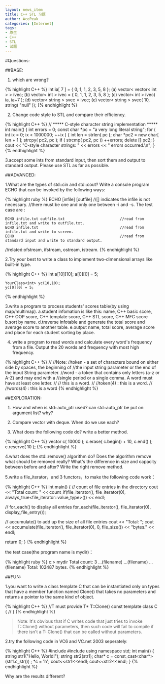 ```yaml
---
layout: news_item
title: C++ STL 习题
author: AcePeak
categories: [Internet]
tags: 
- 原生
- C++
- STL
- 试题
---
```



#Questions:

##BASE:

1. which are wrong?

{% highlight C++ %}
int ia[ 7 ] = { 0, 1, 1, 2, 3, 5, 8 };
(a) vector< vector< int > > ivec;
(b) vector< int > ivec = { 0, 1, 1, 2, 3, 5, 8 };
(c) vector< int > ivec( ia, ia+7 );
(d) vector< string > svec = ivec;
(e) vector< string > svec( 10, string( "null" ));
{% endhighlight %}


2. Change code style to STL and compare their efficiency.

{% highlight C++ %}
// ***** C-style character string implementation *****
int main()
{
    int errors = 0;
    const char *pc = "a very long literal string";
    for ( int ix = 0; ix < 1000000; ++ix )
    {
        int len = strlen( pc );
        char *pc2 = new char[ len + 1 ];
        strcpy( pc2, pc );
        if ( strcmp( pc2, pc ))
            ++errors;
        delete [] pc2;
    }
    cout << "C-style character strings: " << errors << " errors occurred.\n";
}
{% endhighlight %}


3.accept some ints from standard input, then sort them and output to standard output. Please use STL as far as possible.


##ADVANCED:

1.What are the types of std::cin and std::cout? Write a console program ECHO that can be invoked by the following ways:
    
{% highlight ruby %}
    ECHO [infile] [outfile]                             //[] indicates the infile is not necessary.
                                                        //there must be one and only one between -i and -s.
The test case are :

    ECHO infile.txt outfile.txt                         //read from infile.txt and write to outfile.txt.
    ECHO infile.txt                                     //read from infile.txt and write to screen.
    ECHO                                                //read from standard input and write to standard output.
    
//related:ofstream, ifstream, ostream, istream.
{% endhighlight %}

2.Try your best to write a class to implement two-dimensional arrays like built-in type.

{% highlight C++ %}
    int a[10][10];
    a[0][0] = 5;
    
    YourClass<int> yc(10,10);
    yc[0][0] = 5;
{% endhighlight %}


3.write a program to process students' scores table(by using map/multimap).
    a.student infomation is like this:
            name, C++ basic score, C++ OOP score, C++ template score, C++ STL score, C++ MFC score
    b.sort by name.
    d.traverse infotable and generate the total score and average score to another table.
    e.output name, total score, average score and place for each student sorting by place.


4. write a program to read words and calculate every word's frequency from a file. Output the 20 words and frequency with most high frequency.

{% highlight C++ %}
//
//Note:
//token - a set of characters bound on either side by spaces, the beginning of
//the input string parameter or the end of the input String parameter.
//word - a token that contains only letters (a-z or A-Z) and may end with a
//single period or a single comma. A word must have at least one letter. 
//
//  this is a word.
//          //token(4) : this is a word.
//          //words(4) : this is a word
{% endhighlight %}


##EXPLORATION:

1. How and when is std::auto_ptr used? can std::auto_ptr be put on argument list? why?


2. Compare vector with deque. When do we use each?


3. What does the following code do? write a better method.

{% highlight C++ %}
    vector<Type> c( 10000 );
    c.erase( c.begin() + 10, c.end() );
    c.reserve( 10 );
{% endhighlight %}


4.what does the std::remove() algorithm do? Does the algorithm remove what should be removed really? What's the difference in size and capacity between before and after? Write the right remove method.

5.write a file_iterator，and 3 functors，to make the following code work：

{% highlight C++ %}
int main()
{
  // count of file entries in the directory
  cout << "Total count: "
       << count_if(file_iterator(), file_iterator(0),
                   always_true<file_iterator::value_type>())
       << endl;

  // for_each() to display all entries
  for_each(file_iterator(), file_iterator(0), display_file_entry());

  // accumulate() to add up the size of all file entries
  cout << "Total: ";
  cout << accumulate(file_iterator(), file_iterator(0), 0,
                     file_size())
       << "bytes." << endl;

  return 0;
}
{% endhighlight %}

the test case(the program name is mydir)：

{% highlight ruby %}
c:\> mydir
Total count: 3
...(filename)
...(filename)
...(filename)
Total: 102487 bytes.
{% endhighlight %}


##FUN:

1.you want to write a class template C that can be instantiated only on types that have a member function named Clone() that takes no parameters and returns a pointer to the same kind of object.

{% highlight C++ %}
//T must provide T* T::Clone() const
template<typename T>
class C
{
  //
}
{% endhighlight %}

> Note: It's obvious that if C writes code that just tries to invoke T::Clone() without parameters, then such code will fail to compile if there isn't a T::Clone() that can be called without parameters.

2.try the following code in VC6 and VC.net 2003 seperately:

 

{% highlight C++ %}
#include <iostream>
#include <string>
using namespace std;
int main()
{
    string str1("Hello, World!");
    string str2(str1);
    char* c = const_cast<char*> (str1.c_str()) ;
    *c = 'h';
    cout<<str1<<endl;
    cout<<str2<<endl;
}
{% endhighlight %}

Why are the results different?